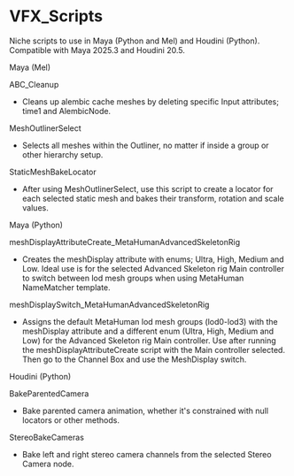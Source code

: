 # VFX_Scripts
Niche scripts to use in Maya (Python and Mel) and Houdini (Python). Compatible with Maya 2025.3 and Houdini 20.5.



Maya (Mel)

ABC_Cleanup
- Cleans up alembic cache meshes by deleting specific Input attributes; time1 and AlembicNode.

MeshOutlinerSelect
- Selects all meshes within the Outliner, no matter if inside a group or other hierarchy setup.

StaticMeshBakeLocator
- After using MeshOutlinerSelect, use this script to create a locator for each selected static mesh and bakes their transform, rotation and scale values.


Maya (Python)

meshDisplayAttributeCreate_MetaHumanAdvancedSkeletonRig
- Creates the meshDisplay attribute with enums; Ultra, High, Medium and Low. Ideal use is for the selected Advanced Skeleton rig Main controller to switch between lod mesh groups when using MetaHuman NameMatcher template.

meshDisplaySwitch_MetaHumanAdvancedSkeletonRig
- Assigns the default MetaHuman lod mesh groups (lod0-lod3) with the meshDisplay attribute and a different enum (Ultra, High, Medium and Low) for the Advanced Skeleton rig Main controller. Use after running the meshDisplayAttributeCreate script with the Main controller selected. Then go to the Channel Box and use the MeshDisplay switch.



Houdini (Python)

BakeParentedCamera
- Bake parented camera animation, whether it's constrained with null locators or other methods.

StereoBakeCameras
- Bake left and right stereo camera channels from the selected Stereo Camera node.
